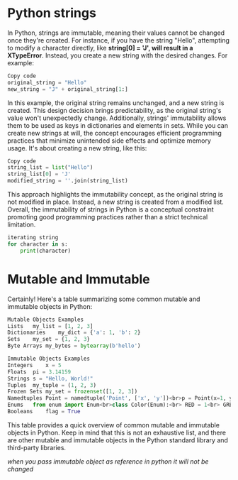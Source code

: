 
# Python strings
In Python, strings are immutable, meaning their values cannot be changed once they're created. For instance, if you have the string "Hello", attempting to modify a character directly, like __string[0] = 'J', will result in a XTypeError__. Instead, you create a new string with the desired changes. For example:

 ``` python
Copy code
original_string = "Hello"
new_string = "J" + original_string[1:]
```
In this example, the original string remains unchanged, and a new string is created. This design decision brings predictability, as the original string's value won't unexpectedly change. Additionally, strings' immutability allows them to be used as keys in dictionaries and elements in sets. While you can create new strings at will, the concept encourages efficient programming practices that minimize unintended side effects and optimize memory usage. It's about creating a new string, like this:

``` python
Copy code
string_list = list("Hello")
string_list[0] = 'J'
modified_string = ''.join(string_list)
```
This approach highlights the immutability concept, as the original string is not modified in place. Instead, a new string is created from a modified list. Overall, the immutability of strings in Python is a conceptual constraint promoting good programming practices rather than a strict technical limitation.

``` python
iterating string
for character in s:
    print(character)
```

# Mutable and Immutable

Certainly! Here's a table summarizing some common mutable and immutable objects in Python:

``` Python
Mutable Objects	Examples
Lists	my_list = [1, 2, 3]
Dictionaries	my_dict = {'a': 1, 'b': 2}
Sets	my_set = {1, 2, 3}
Byte Arrays	my_bytes = bytearray(b'hello')

Immutable Objects Examples
Integers	x = 5
Floats	pi = 3.14159
Strings	s = "Hello, World!"
Tuples	my_tuple = (1, 2, 3)
Frozen Sets	my_set = frozenset([1, 2, 3])
Namedtuples	Point = namedtuple('Point', ['x', 'y'])<br>p = Point(x=1, y=2)
Enums	from enum import Enum<br>class Color(Enum):<br> RED = 1<br> GREEN = 2<br> BLUE = 3
Booleans	flag = True
```

This table provides a quick overview of common mutable and immutable objects in Python. Keep in mind that this is not an exhaustive list, and there are other mutable and immutable objects in the Python standard library and third-party libraries.

*when you pass immutable object as reference in python it will not be changed*
